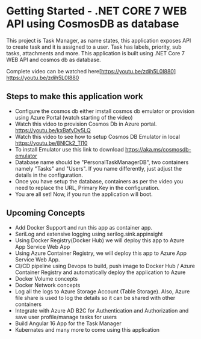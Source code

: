 # Getting Started - .NET CORE 7 WEB API using CosmosDB as database
This project is Task Manager, as name states, this application exposes API to create task and it is assigned to a user. Task has labels, priority, sub tasks, attachments and more.
This application is built using .NET Core 7 WEB API and cosmos db as database.

Complete video can be watched here[https://youtu.be/zdih5L0I880] https://youtu.be/zdih5L0I880

## Steps to make this application work

* Configure the cosmos db either imstall cosmos db emulator or provision using Azure Portal (watch starting of the video)
* Watch this video to provision Cosmos Db in Azure portal. https://youtu.be/kxBafyDy5LQ
* Watch this video to see how to setup Cosmos DB Emulator in local https://youtu.be/8NlCk2_Tl10
* To install Emulator use this link to download https://aka.ms/cosmosdb-emulator
* Database name should be "PersonalTaskManagerDB", two containers namely "Tasks" and "Users". If you name differently, just adjust the details in the configuration.
* Once you have setup the database, containers as per the video you need to replace the URL, Primary Key in the configuration.
* You are all set! Now, if you run the application will boot. 



## Upcoming Concepts
 * Add Docker Support and run this app as container app.
 * SeriLog and extensive logging using serilog.sink.appinsight
 * Using Docker Registry(Docker Hub) we will deploy this app to Azure App Service Web App
 * Using Azure Container Registry, we will deploy this app to Azure App Service Web App.
 * CI/CD pipeline using Devops to build, push image to Docker Hub / Azure Container Registry and automatically deploy the application to Azure
 * Docker Volume concepts
 * Docker Network concepts
 * Log all the logs to Azure Storage Account (Table Storage). Also, Azure file share is used to log the details so it can be shared with other containers
 * Integrate with Azure AD B2C for Authentication and Authorization and save user profile/manage tasks for users
 * Build Angular 16 App for the Task Manager
 * Kubernates and many more to come using this application

